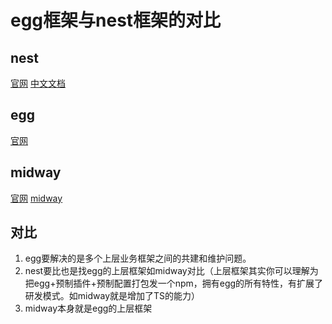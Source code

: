 # egg框架与nest框架的对比

## nest
[官网](https://nestjs.com/)
[中文文档](https://docs.nestjs.cn/6/firststeps?id=%e7%ac%ac%e4%b8%80%e6%ad%a5)

## egg
[官网](https://eggjs.org/zh-cn/advanced/loader.html#%E6%96%87%E4%BB%B6%E5%8A%A0%E8%BD%BD%E8%A7%84%E5%88%99)

## midway
[官网](https://midwayjs.org/midway/)
[midway](https://midwayjs.org/midway/guide.html)

## 对比

1. egg要解决的是多个上层业务框架之间的共建和维护问题。
2. nest要比也是找egg的上层框架如midway对比（上层框架其实你可以理解为把egg+预制插件+预制配置打包发一个npm，拥有egg的所有特性，有扩展了研发模式。如midway就是增加了TS的能力）
3. midway本身就是egg的上层框架


